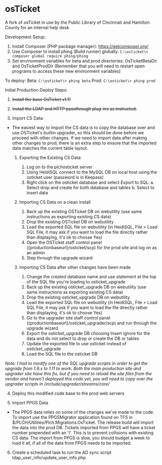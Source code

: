 osTicket
========

A fork of osTicket in use by the Public Library of Cincinnati and Hamilton County for an internal help desk

Development Setup:
1. Install Composer (PHP package manager): https://getcomposer.org/
2. Use Composer to install phing (Build runner) globally: `C:\osticket\> composer global require phing/phing`
3. Set environment variables for beta and prod directories: OsTicketBetaDir and OsTicketProdDir
    (Remember that you will need to restart open programs to access these new environment variables)

To deploy:
Beta: `C:\osticket\> phing beta`
Prod: `C:\osticket\> phing prod`

Initial Production Deploy Steps:

1. ~~Install the base OsTicket v1.11~~

2. ~~Install the LDAP and HTTP passthrough plug-ins as instructed.~~

3. Import CS Data:

  * The easiest way to import the CS data is to copy the database over and use OSTicket's builtin upgrader, so this should be done before we proceed with other changes. If we need to import data after making other changes to prod, there is an extra step to ensure that the imported data matches the current table layout.
    1. Exporting the Existing CS Data:
        1. Log on to the plchosticket server
        2. Using HeidiSQL connect to the MySQL DB on local host using the osticket user (password is in Keepass)
        3. Right click on the osticket database and select Export to SQL:
            a. Select drop and create for both database and tables
            b. Select to insert data

    2. Importing CS Data on a clean install
        1. Back up the existing OSTicket DB on webutility (use same instructions as exporting existing CS data)
        2. Drop the existing OSTicket DB on webutility 
        3. Load the exported SQL file on webutility (in HeidiSQL, File > Load SQL File, it may ask if you want to load the file directly rather than displaying, it's ok to choose Yes)
        4. Open the OSTicket staff control panel ({productionbaseurl}/osticket/scp) for the prod site and log on as an admin
        5. Step through the upgrade wizard

    3. Importing CS Data after other changes have been made
        1. Change the created database name and use statement at the top of the SQL file you're loading to osticket_upgrade
        2. Back up the existing osticket_upgrade DB on webutility (use same instructions as exporting existing CS data)
        3. Drop the existing osticket_upgrade DB on webutility
        4. Load the exported SQL file on webutility (in HeidiSQL, File > Load SQL File, it may ask if you want to load the file directly rather than displaying, it's ok to choose Yes)
        5. Go to the upgrader site staff control panel ({productionbaseurl}/osticket_upgrader/scp) and run through the upgrade wizard.
        6. Export the osticket_upgrade DB choosing Insert ignore for the data and do not select to drop or create the DB or tables
        7. Update the exported file to use osticket instead of osticket_upgrade
        8. Load the SQL file to the osticket DB


*Note: I had to modify one of the SQL upgrade scripts in order to get the upgrade from 1.9.x to 1.11 to work. Both the main production site and upgrader site have this fix, but if you need to reload the site files from the vendor and haven't deployed this code yet, you will need to copy over the upgrader scripts in /include/upgrader/streams/core/*

4. Deploy this modified code base to the prod web servers

5. Import PPGS Data

  * The PPGS data relies on some of the changes we've made to the code. To import use the PPGSMigrator application found on TFS in $/PLCH/Utilities/Plch.Migrations.OsTicket. The release build will import the data into the prod DB. Tickets imported from PPGS will have a ticket number prepended with an 'I'. This is to prevent collisions with existing CS data. The import from PPGS is slow, you should budget a week to load it all, if all of the data from PPGS needs to be imported.

6. Create a scheduled task to run the AD sync script ldap_user_info/update_user_info.php



